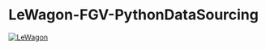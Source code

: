 # LeWagon-FGV-PythonDataSourcing

<a href="https://uikit.lewagon.com/assets/le-wagon-0e68fc00a50ff351516ca01212d2dd940b4b2b89f3dd1ddaa1c83b307cd829eb.png">
  <img src="https://uikit.lewagon.com/assets/le-wagon-0e68fc00a50ff351516ca01212d2dd940b4b2b89f3dd1ddaa1c83b307cd829eb.png" alt="LeWagon">
</a>
